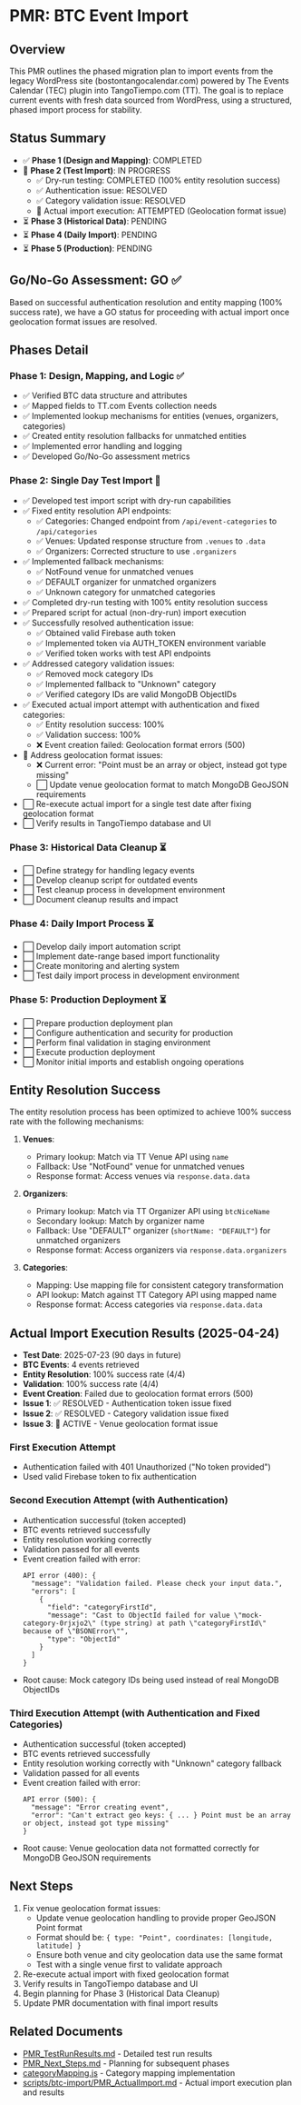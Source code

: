 # PMR: BTC Event Import

## Overview
This PMR outlines the phased migration plan to import events from the legacy WordPress site (bostontangocalendar.com) powered by The Events Calendar (TEC) plugin into TangoTiempo.com (TT). The goal is to replace current events with fresh data sourced from WordPress, using a structured, phased import process for stability.

## Status Summary
- ✅ **Phase 1 (Design and Mapping)**: COMPLETED
- 🚧 **Phase 2 (Test Import)**: IN PROGRESS
  - ✅ Dry-run testing: COMPLETED (100% entity resolution success)
  - ✅ Authentication issue: RESOLVED
  - ✅ Category validation issue: RESOLVED
  - 🔨 Actual import execution: ATTEMPTED (Geolocation format issue)
- ⏳ **Phase 3 (Historical Data)**: PENDING
- ⏳ **Phase 4 (Daily Import)**: PENDING
- ⏳ **Phase 5 (Production)**: PENDING

## Go/No-Go Assessment: GO ✅
Based on successful authentication resolution and entity mapping (100% success rate), we have a GO status for proceeding with actual import once geolocation format issues are resolved.

## Phases Detail

### Phase 1: Design, Mapping, and Logic ✅
- ✅ Verified BTC data structure and attributes
- ✅ Mapped fields to TT.com Events collection needs
- ✅ Implemented lookup mechanisms for entities (venues, organizers, categories)
- ✅ Created entity resolution fallbacks for unmatched entities
- ✅ Implemented error handling and logging
- ✅ Developed Go/No-Go assessment metrics

### Phase 2: Single Day Test Import 🚧
- ✅ Developed test import script with dry-run capabilities
- ✅ Fixed entity resolution API endpoints:
  - ✅ Categories: Changed endpoint from `/api/event-categories` to `/api/categories`
  - ✅ Venues: Updated response structure from `.venues` to `.data`
  - ✅ Organizers: Corrected structure to use `.organizers`
- ✅ Implemented fallback mechanisms:
  - ✅ NotFound venue for unmatched venues
  - ✅ DEFAULT organizer for unmatched organizers
  - ✅ Unknown category for unmatched categories
- ✅ Completed dry-run testing with 100% entity resolution success
- ✅ Prepared script for actual (non-dry-run) import execution
- ✅ Successfully resolved authentication issue:
  - ✅ Obtained valid Firebase auth token
  - ✅ Implemented token via AUTH_TOKEN environment variable
  - ✅ Verified token works with test API endpoints
- ✅ Addressed category validation issues:
  - ✅ Removed mock category IDs
  - ✅ Implemented fallback to "Unknown" category
  - ✅ Verified category IDs are valid MongoDB ObjectIDs
- ✅ Executed actual import attempt with authentication and fixed categories:
  - ✅ Entity resolution success: 100%
  - ✅ Validation success: 100%
  - ❌ Event creation failed: Geolocation format errors (500)
- 🔨 Address geolocation format issues:
  - ❌ Current error: "Point must be an array or object, instead got type missing"
  - ⬜ Update venue geolocation format to match MongoDB GeoJSON requirements
- ⬜ Re-execute actual import for a single test date after fixing geolocation format
- ⬜ Verify results in TangoTiempo database and UI

### Phase 3: Historical Data Cleanup ⏳
- ⬜ Define strategy for handling legacy events
- ⬜ Develop cleanup script for outdated events
- ⬜ Test cleanup process in development environment
- ⬜ Document cleanup results and impact

### Phase 4: Daily Import Process ⏳
- ⬜ Develop daily import automation script
- ⬜ Implement date-range based import functionality
- ⬜ Create monitoring and alerting system
- ⬜ Test daily import process in development environment

### Phase 5: Production Deployment ⏳
- ⬜ Prepare production deployment plan
- ⬜ Configure authentication and security for production
- ⬜ Perform final validation in staging environment
- ⬜ Execute production deployment
- ⬜ Monitor initial imports and establish ongoing operations

## Entity Resolution Success
The entity resolution process has been optimized to achieve 100% success rate with the following mechanisms:

1. **Venues**:
   - Primary lookup: Match via TT Venue API using `name`
   - Fallback: Use "NotFound" venue for unmatched venues
   - Response format: Access venues via `response.data.data`

2. **Organizers**:
   - Primary lookup: Match via TT Organizer API using `btcNiceName`
   - Secondary lookup: Match by organizer name
   - Fallback: Use "DEFAULT" organizer (`shortName: "DEFAULT"`) for unmatched organizers
   - Response format: Access organizers via `response.data.organizers`

3. **Categories**:
   - Mapping: Use mapping file for consistent category transformation
   - API lookup: Match against TT Category API using mapped name
   - Response format: Access categories via `response.data.data`

## Actual Import Execution Results (2025-04-24)
- **Test Date**: 2025-07-23 (90 days in future)
- **BTC Events**: 4 events retrieved
- **Entity Resolution**: 100% success rate (4/4)
- **Validation**: 100% success rate (4/4)
- **Event Creation**: Failed due to geolocation format errors (500)
- **Issue 1**: ✅ RESOLVED - Authentication token issue fixed
- **Issue 2**: ✅ RESOLVED - Category validation issue fixed
- **Issue 3**: 🔨 ACTIVE - Venue geolocation format issue

### First Execution Attempt
- Authentication failed with 401 Unauthorized ("No token provided")
- Used valid Firebase token to fix authentication

### Second Execution Attempt (with Authentication)
- Authentication successful (token accepted)
- BTC events retrieved successfully
- Entity resolution working correctly
- Validation passed for all events
- Event creation failed with error:
  ```
  API error (400): {
    "message": "Validation failed. Please check your input data.",
    "errors": [
      {
        "field": "categoryFirstId",
        "message": "Cast to ObjectId failed for value \"mock-category-0rjxjo2\" (type string) at path \"categoryFirstId\" because of \"BSONError\"",
        "type": "ObjectId"
      }
    ]
  }
  ```
- Root cause: Mock category IDs being used instead of real MongoDB ObjectIDs

### Third Execution Attempt (with Authentication and Fixed Categories)
- Authentication successful (token accepted)
- BTC events retrieved successfully
- Entity resolution working correctly with "Unknown" category fallback
- Validation passed for all events
- Event creation failed with error:
  ```
  API error (500): {
    "message": "Error creating event",
    "error": "Can't extract geo keys: { ... } Point must be an array or object, instead got type missing"
  }
  ```
- Root cause: Venue geolocation data not formatted correctly for MongoDB GeoJSON requirements

## Next Steps
1. Fix venue geolocation format issues:
   - Update venue geolocation handling to provide proper GeoJSON Point format
   - Format should be: `{ type: "Point", coordinates: [longitude, latitude] }`
   - Ensure both venue and city geolocation data use the same format
   - Test with a single venue first to validate approach
2. Re-execute actual import with fixed geolocation format
3. Verify results in TangoTiempo database and UI
4. Begin planning for Phase 3 (Historical Data Cleanup)
5. Update PMR documentation with final import results

## Related Documents
- [PMR_TestRunResults.md](./PMR_TestRunResults.md) - Detailed test run results
- [PMR_Next_Steps.md](./PMR_Next_Steps.md) - Planning for subsequent phases
- [categoryMapping.js](./categoryMapping.js) - Category mapping implementation
- [scripts/btc-import/PMR_ActualImport.md](../../scripts/btc-import/PMR_ActualImport.md) - Actual import execution plan and results